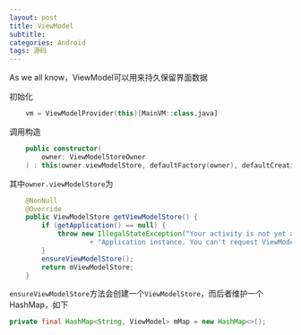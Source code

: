 ```yaml
---
layout: post
title: ViewModel
subtitle: 
categories: Android
tags: 源码
---
```




As we all know，ViewModel可以用来持久保留界面数据

初始化

```kotlin
    vm = ViewModelProvider(this)[MainVM::class.java]
```

调用构造

```kotlin
    public constructor(
        owner: ViewModelStoreOwner
    ) : this(owner.viewModelStore, defaultFactory(owner), defaultCreationExtras(owner))
```

其中`owner.viewModelStore`为

```java
    @NonNull
    @Override
    public ViewModelStore getViewModelStore() {
        if (getApplication() == null) {
            throw new IllegalStateException("Your activity is not yet attached to the "
                    + "Application instance. You can't request ViewModel before onCreate call.");
        }
        ensureViewModelStore();
        return mViewModelStore;
    }
```

`ensureViewModelStore`方法会创建一个`ViewModelStore`，而后者维护一个HashMap，如下

```java
private final HashMap<String, ViewModel> mMap = new HashMap<>();
```


